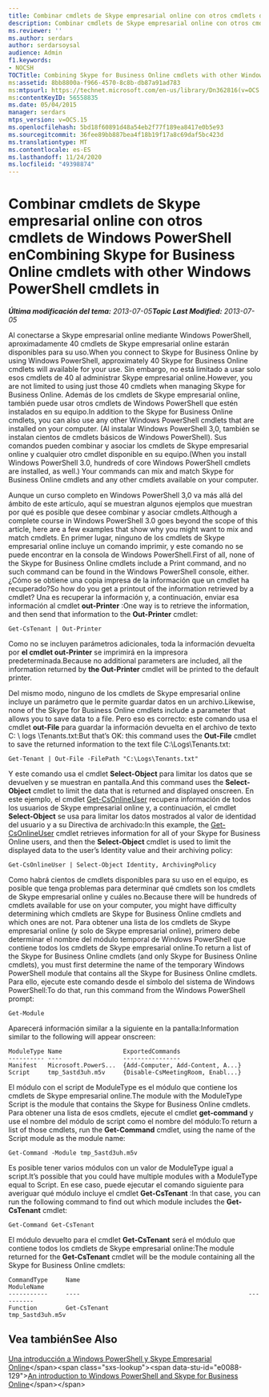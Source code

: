 ```yaml
---
title: Combinar cmdlets de Skype empresarial online con otros cmdlets de Windows PowerShell en
description: Combinar cmdlets de Skype empresarial online con otros cmdlets de Windows PowerShell en.
ms.reviewer: ''
ms.author: serdars
author: serdarsoysal
audience: Admin
f1.keywords:
- NOCSH
TOCTitle: Combining Skype for Business Online cmdlets with other Windows PowerShell cmdlets
ms:assetid: 8bb8800a-f966-4570-8c8b-db87a91ad783
ms:mtpsurl: https://technet.microsoft.com/en-us/library/Dn362816(v=OCS.15)
ms:contentKeyID: 56558835
ms.date: 05/04/2015
manager: serdars
mtps_version: v=OCS.15
ms.openlocfilehash: 5bd18f60891d48a54eb2f77f189ea8417e0b5e93
ms.sourcegitcommit: 36fee89bb887bea4f18b19f17a8c69daf5bc423d
ms.translationtype: MT
ms.contentlocale: es-ES
ms.lasthandoff: 11/24/2020
ms.locfileid: "49398874"
---
```

# <a name="combining-skype-for-business-online-cmdlets-with-other-windows-powershell-cmdlets-in"></a><span data-ttu-id="e0088-103">Combinar cmdlets de Skype empresarial online con otros cmdlets de Windows PowerShell en</span><span class="sxs-lookup"><span data-stu-id="e0088-103">Combining Skype for Business Online cmdlets with other Windows PowerShell cmdlets in</span></span>

<div data-xmlns="http://www.w3.org/1999/xhtml">

<div class="topic" data-xmlns="http://www.w3.org/1999/xhtml" data-msxsl="urn:schemas-microsoft-com:xslt" data-cs="https://msdn.microsoft.com/">

<div data-asp="https://msdn2.microsoft.com/asp">



</div>

<div id="mainSection">

<div id="mainBody"><span data-ttu-id="e0088-104">

<span> </span></span><span class="sxs-lookup"><span data-stu-id="e0088-104">

<span> </span></span></span>

<span data-ttu-id="e0088-105">_**Última modificación del tema:** 2013-07-05_</span><span class="sxs-lookup"><span data-stu-id="e0088-105">_**Topic Last Modified:** 2013-07-05_</span></span>

<span data-ttu-id="e0088-106">Al conectarse a Skype empresarial online mediante Windows PowerShell, aproximadamente 40 cmdlets de Skype empresarial online estarán disponibles para su uso.</span><span class="sxs-lookup"><span data-stu-id="e0088-106">When you connect to Skype for Business Online by using Windows PowerShell, approximately 40 Skype for Business Online cmdlets will available for your use.</span></span> <span data-ttu-id="e0088-107">Sin embargo, no está limitado a usar solo esos cmdlets de 40 al administrar Skype empresarial online.</span><span class="sxs-lookup"><span data-stu-id="e0088-107">However, you are not limited to using just those 40 cmdlets when managing Skype for Business Online.</span></span> <span data-ttu-id="e0088-108">Además de los cmdlets de Skype empresarial online, también puede usar otros cmdlets de Windows PowerShell que estén instalados en su equipo.</span><span class="sxs-lookup"><span data-stu-id="e0088-108">In addition to the Skype for Business Online cmdlets, you can also use any other Windows PowerShell cmdlets that are installed on your computer.</span></span> <span data-ttu-id="e0088-109">(Al instalar Windows PowerShell 3,0, también se instalan cientos de cmdlets básicos de Windows PowerShell). Sus comandos pueden combinar y asociar los cmdlets de Skype empresarial online y cualquier otro cmdlet disponible en su equipo.</span><span class="sxs-lookup"><span data-stu-id="e0088-109">(When you install Windows PowerShell 3.0, hundreds of core Windows PowerShell cmdlets are installed, as well.) Your commands can mix and match Skype for Business Online cmdlets and any other cmdlets available on your computer.</span></span>

<span data-ttu-id="e0088-110">Aunque un curso completo en Windows PowerShell 3,0 va más allá del ámbito de este artículo, aquí se muestran algunos ejemplos que muestran por qué es posible que desee combinar y asociar cmdlets.</span><span class="sxs-lookup"><span data-stu-id="e0088-110">Although a complete course in Windows PowerShell 3.0 goes beyond the scope of this article, here are a few examples that show why you might want to mix and match cmdlets.</span></span> <span data-ttu-id="e0088-111">En primer lugar, ninguno de los cmdlets de Skype empresarial online incluye un comando imprimir, y este comando no se puede encontrar en la consola de Windows PowerShell.</span><span class="sxs-lookup"><span data-stu-id="e0088-111">First of all, none of the Skype for Business Online cmdlets include a Print command, and no such command can be found in the Windows PowerShell console, either.</span></span> <span data-ttu-id="e0088-112">¿Cómo se obtiene una copia impresa de la información que un cmdlet ha recuperado?</span><span class="sxs-lookup"><span data-stu-id="e0088-112">So how do you get a printout of the information retrieved by a cmdlet?</span></span> <span data-ttu-id="e0088-113">Una es recuperar la información y, a continuación, enviar esa información al cmdlet **out-Printer** :</span><span class="sxs-lookup"><span data-stu-id="e0088-113">One way is to retrieve the information, and then send that information to the **Out-Printer** cmdlet:</span></span>

    Get-CsTenant | Out-Printer

<span data-ttu-id="e0088-114">Como no se incluyen parámetros adicionales, toda la información devuelta por **el cmdlet out-Printer** se imprimirá en la impresora predeterminada.</span><span class="sxs-lookup"><span data-stu-id="e0088-114">Because no additional parameters are included, all the information returned by **the Out-Printer** cmdlet will be printed to the default printer.</span></span>

<span data-ttu-id="e0088-115">Del mismo modo, ninguno de los cmdlets de Skype empresarial online incluye un parámetro que le permite guardar datos en un archivo.</span><span class="sxs-lookup"><span data-stu-id="e0088-115">Likewise, none of the Skype for Business Online cmdlets include a parameter that allows you to save data to a file.</span></span> <span data-ttu-id="e0088-116">Pero eso es correcto: este comando usa el cmdlet **out-File** para guardar la información devuelta en el archivo de texto C: \\ logs \\Tenants.txt:</span><span class="sxs-lookup"><span data-stu-id="e0088-116">But that’s OK: this command uses the **Out-File** cmdlet to save the returned information to the text file C:\\Logs\\Tenants.txt:</span></span>

    Get-Tenant | Out-File -FilePath "C:\Logs\Tenants.txt"

<span data-ttu-id="e0088-117">Y este comando usa el cmdlet **Select-Object** para limitar los datos que se devuelven y se muestran en pantalla.</span><span class="sxs-lookup"><span data-stu-id="e0088-117">And this command uses the **Select-Object** cmdlet to limit the data that is returned and displayed onscreen.</span></span> <span data-ttu-id="e0088-118">En este ejemplo, el cmdlet [Get-CsOnlineUser](https://technet.microsoft.com/library/JJ994026(v=OCS.15)) recupera información de todos los usuarios de Skype empresarial online y, a continuación, el cmdlet **Select-Object** se usa para limitar los datos mostrados al valor de identidad del usuario y a su Directiva de archivado:</span><span class="sxs-lookup"><span data-stu-id="e0088-118">In this example, the [Get-CsOnlineUser](https://technet.microsoft.com/library/JJ994026(v=OCS.15)) cmdlet retrieves information for all of your Skype for Business Online users, and then the **Select-Object** cmdlet is used to limit the displayed data to the user’s Identity value and their archiving policy:</span></span>

    Get-CsOnlineUser | Select-Object Identity, ArchivingPolicy

<span data-ttu-id="e0088-119">Como habrá cientos de cmdlets disponibles para su uso en el equipo, es posible que tenga problemas para determinar qué cmdlets son los cmdlets de Skype empresarial online y cuáles no.</span><span class="sxs-lookup"><span data-stu-id="e0088-119">Because there will be hundreds of cmdlets available for use on your computer, you might have difficulty determining which cmdlets are Skype for Business Online cmdlets and which ones are not.</span></span> <span data-ttu-id="e0088-120">Para obtener una lista de los cmdlets de Skype empresarial online (y solo de Skype empresarial online), primero debe determinar el nombre del módulo temporal de Windows PowerShell que contiene todos los cmdlets de Skype empresarial online.</span><span class="sxs-lookup"><span data-stu-id="e0088-120">To return a list of the Skype for Business Online cmdlets (and only Skype for Business Online cmdlets), you must first determine the name of the temporary Windows PowerShell module that contains all the Skype for Business Online cmdlets.</span></span> <span data-ttu-id="e0088-121">Para ello, ejecute este comando desde el símbolo del sistema de Windows PowerShell:</span><span class="sxs-lookup"><span data-stu-id="e0088-121">To do that, run this command from the Windows PowerShell prompt:</span></span>

    Get-Module

<span data-ttu-id="e0088-122">Aparecerá información similar a la siguiente en la pantalla:</span><span class="sxs-lookup"><span data-stu-id="e0088-122">Information similar to the following will appear onscreen:</span></span>

    ModuleType Name                 ExportedCommands
    ---------- ----                 ----------------
    Manifest   Microsoft.PowerS...  {Add-Computer, Add-Content, A...}
    Script     tmp_5astd3uh.m5v     {Disable-CsMeetingRoom, Enabl...}

<span data-ttu-id="e0088-123">El módulo con el script de ModuleType es el módulo que contiene los cmdlets de Skype empresarial online.</span><span class="sxs-lookup"><span data-stu-id="e0088-123">The module with the ModuleType Script is the module that contains the Skype for Business Online cmdlets.</span></span> <span data-ttu-id="e0088-124">Para obtener una lista de esos cmdlets, ejecute el cmdlet **get-command** y use el nombre del módulo de script como el nombre del módulo:</span><span class="sxs-lookup"><span data-stu-id="e0088-124">To return a list of those cmdlets, run the **Get-Command** cmdlet, using the name of the Script module as the module name:</span></span>

    Get-Command -Module tmp_5astd3uh.m5v

<span data-ttu-id="e0088-125">Es posible tener varios módulos con un valor de ModuleType igual a script.</span><span class="sxs-lookup"><span data-stu-id="e0088-125">It’s possible that you could have multiple modules with a ModuleType equal to Script.</span></span> <span data-ttu-id="e0088-126">En ese caso, puede ejecutar el comando siguiente para averiguar qué módulo incluye el cmdlet **Get-CsTenant** :</span><span class="sxs-lookup"><span data-stu-id="e0088-126">In that case, you can run the following command to find out which module includes the **Get-CsTenant** cmdlet:</span></span>

    Get-Command Get-CsTenant

<span data-ttu-id="e0088-127">El módulo devuelto para el cmdlet **Get-CsTenant** será el módulo que contiene todos los cmdlets de Skype empresarial online:</span><span class="sxs-lookup"><span data-stu-id="e0088-127">The module returned for the **Get-CsTenant** cmdlet will be the module containing all the Skype for Business Online cmdlets:</span></span>

    CommandType     Name                                               ModuleName
    -----------     ----                                               ----------
    Function        Get-CsTenant                                       tmp_5astd3uh.m5v

<div>

## <a name="see-also"></a><span data-ttu-id="e0088-128">Vea también</span><span class="sxs-lookup"><span data-stu-id="e0088-128">See Also</span></span>


<span data-ttu-id="e0088-129">[Una introducción a Windows PowerShell y Skype Empresarial Online](https://technet.microsoft.com/library/Dn362785(v=OCS.15))</span><span class="sxs-lookup"><span data-stu-id="e0088-129">[An introduction to Windows PowerShell and Skype for Business Online](https://technet.microsoft.com/library/Dn362785(v=OCS.15))</span></span>  
  

<span data-ttu-id="e0088-130"></div>

</div>

<span> </span>

</div>

</div>

</span><span class="sxs-lookup"><span data-stu-id="e0088-130"></div>

</div>

<span> </span>

</div>

</div>

</span></span></div>

